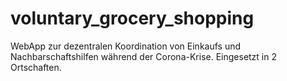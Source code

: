 # voluntary_grocery_shopping
WebApp zur dezentralen Koordination von Einkaufs und Nachbarschaftshilfen während der Corona-Krise.
Eingesetzt in 2 Ortschaften.